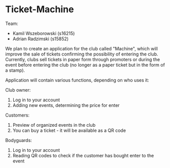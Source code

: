 # Ticket-Machine

Team:
- Kamil Wszeborowski (s16215)
- Adrian Radzimski (s15852)

We plan to create an application for the club called "Machine", which will improve the sale of tickets confirming the possibility of entering the club. Currently, clubs sell tickets in paper form through promoters or during the event before entering the club (no longer as a paper ticket but in the form of a stamp).

Application will contain various functions, depending on who uses it:

Club owner:
1. Log in to your account
2. Adding new events, determining the price for enter

Customers:
1. Preview of organized events in the club
2. You can buy a ticket - it will be available as a QR code

Bodyguards:
1. Log in to your account
2. Reading QR codes to check if the customer has bought enter to the event
